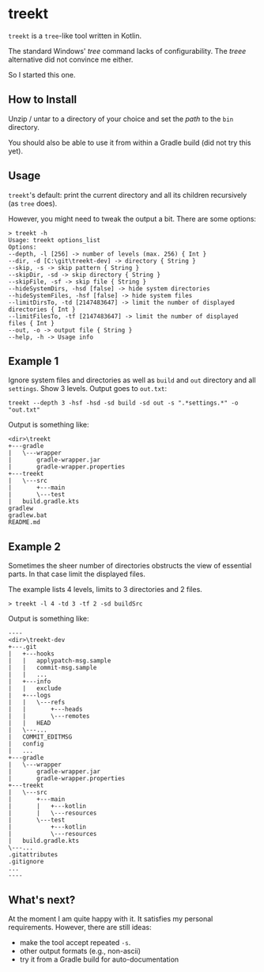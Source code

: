 # treekt

`treekt` is a `tree`-like tool written in Kotlin.

The standard Windows' _tree_ command lacks of configurability.
The _treee_ alternative did not convince me either.

So I started this one.

## How to Install

Unzip / untar to a directory of your choice and set the _path_ to the `bin` directory.

You should also be able to use it from within a Gradle build (did not try this yet).

## Usage

`treekt`'s default: print the current directory and all its children recursively (as `tree` does).

However, you might need to tweak the output a bit.
There are some options:

    > treekt -h
    Usage: treekt options_list
    Options:
    --depth, -l [256] -> number of levels (max. 256) { Int }
    --dir, -d [C:\git\treekt-dev] -> directory { String }
    --skip, -s -> skip pattern { String }
    --skipDir, -sd -> skip directory { String }
    --skipFile, -sf -> skip file { String }
    --hideSystemDirs, -hsd [false] -> hide system directories
    --hideSystemFiles, -hsf [false] -> hide system files
    --limitDirsTo, -td [2147483647] -> limit the number of displayed directories { Int }
    --limitFilesTo, -tf [2147483647] -> limit the number of displayed files { Int }
    --out, -o -> output file { String }
    --help, -h -> Usage info

## Example 1

Ignore system files and directories as well as `build` and `out` directory and all `settings`.
Show 3 levels.
Output goes to `out.txt`:

    treekt --depth 3 -hsf -hsd -sd build -sd out -s ".*settings.*" -o "out.txt" 

Output is something like:

    <dir>\treekt
    +---gradle
    |   \---wrapper
    |       gradle-wrapper.jar
    |       gradle-wrapper.properties
    +---treekt
    |   \---src
    |       +---main
    |       \---test
    |   build.gradle.kts
    gradlew
    gradlew.bat
    README.md

## Example 2

Sometimes the sheer number of directories obstructs the view of essential parts.
In that case limit the displayed files.

The example lists 4 levels, limits to 3 directories and 2 files.

    > treekt -l 4 -td 3 -tf 2 -sd buildSrc 

Output is something like:

    ----
    <dir>\treekt-dev
    +---.git
    |   +---hooks
    |   |   applypatch-msg.sample
    |   |   commit-msg.sample
    |   |   ...
    |   +---info
    |   |   exclude
    |   +---logs
    |   |   \---refs
    |   |       +---heads
    |   |       \---remotes
    |   |   HEAD
    |   \---...
    |   COMMIT_EDITMSG
    |   config
    |   ...
    +---gradle
    |   \---wrapper
    |       gradle-wrapper.jar
    |       gradle-wrapper.properties
    +---treekt
    |   \---src
    |       +---main
    |       |   +---kotlin
    |       |   \---resources
    |       \---test
    |           +---kotlin
    |           \---resources
    |   build.gradle.kts
    \---...
    .gitattributes
    .gitignore
    ...
    ----

## What's next?

At the moment I am quite happy with it.
It satisfies my personal requirements.
However, there are still ideas:

- make the tool accept repeated `-s`.
- other output formats (e.g., non-ascii)
- try it from a Gradle build for auto-documentation
